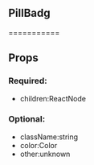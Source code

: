 
## PillBadg
===========
## Props


### Required:
 - children:ReactNode

### Optional:
 - className:string
 - color:Color
 - other:unknown